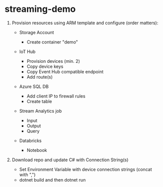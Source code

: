 # streaming-demo

1. Provision resources using ARM template and configure (order matters):

    * Storage Account
			
      * Create container "demo"
      
    * IoT Hub
			
      * Provision devices (min. 2)
      * Copy device keys
      * Copy Event Hub compatible endpoint
      * Add route(s)
      
    * Azure SQL DB
    
      * Add client IP to firewall rules
      * Create table
      
    * Stream Analytics job
    
      * Input
      * Output
      * Query
      
    * Databricks
    
      * Notebook
			
2. Download repo and update C# with Connection String(s)
	
    * Set Environment Variable with device connection strings (concat with ",")
    * dotnet build and then dotnet run
